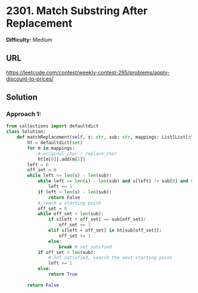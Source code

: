 # 2301. Match Substring After Replacement
**Difficulty:** Medium

## URL

https://leetcode.com/contest/weekly-contest-295/problems/apply-discount-to-prices/

## Solution

### Approach 1:

```python
from collections import defaultdict
class Solution:
    def matchReplacement(self, s: str, sub: str, mappings: List[List[str]]) -> bool:
        ht = defaultdict(set)
        for m in mappings:
            # original_char : replace_char
            ht[m[0]].add(m[1])
        left = 0
        off_set = 0
        while left <= len(s) - len(sub):
            while left <= len(s) - len(sub) and s[left] != sub[0] and s[left] not in ht[sub[0]]:
                left += 1
            if left > len(s) - len(sub):
                return False
            # reach a starting point
            off_set = 0
            while off_set < len(sub):
                if s[left + off_set] == sub[off_set]:
                    off_set += 1
                elif s[left + off_set] in ht[sub[off_set]]:
                    off_set += 1
                else:
                    break # not satified
            if off_set < len(sub):
                # not satisfied, search the next starting point
                left += 1
            else:
                return True
            
        return False
```

